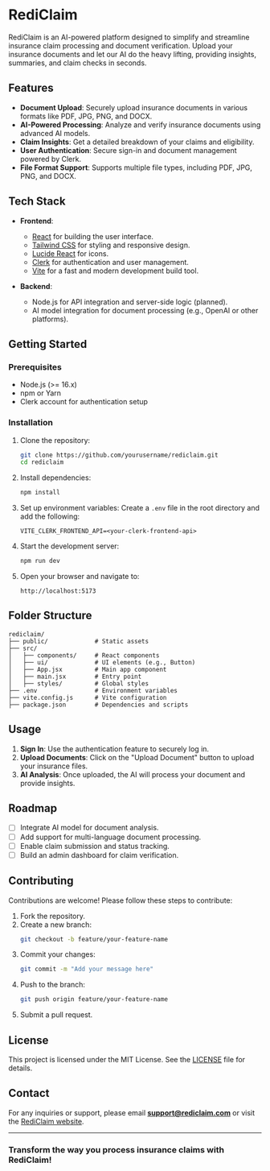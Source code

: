 # RediClaim

RediClaim is an AI-powered platform designed to simplify and streamline insurance claim processing and document verification. Upload your insurance documents and let our AI do the heavy lifting, providing insights, summaries, and claim checks in seconds.

## Features

- **Document Upload**: Securely upload insurance documents in various formats like PDF, JPG, PNG, and DOCX.
- **AI-Powered Processing**: Analyze and verify insurance documents using advanced AI models.
- **Claim Insights**: Get a detailed breakdown of your claims and eligibility.
- **User Authentication**: Secure sign-in and document management powered by Clerk.
- **File Format Support**: Supports multiple file types, including PDF, JPG, PNG, and DOCX.

## Tech Stack

- **Frontend**:

  - [React](https://reactjs.org/) for building the user interface.
  - [Tailwind CSS](https://tailwindcss.com/) for styling and responsive design.
  - [Lucide React](https://lucide.dev/docs/lucide-react) for icons.
  - [Clerk](https://clerk.dev/) for authentication and user management.
  - [Vite](https://vitejs.dev/) for a fast and modern development build tool.

- **Backend**:
  - Node.js for API integration and server-side logic (planned).
  - AI model integration for document processing (e.g., OpenAI or other platforms).

## Getting Started

### Prerequisites

- Node.js (>= 16.x)
- npm or Yarn
- Clerk account for authentication setup

### Installation

1. Clone the repository:

   ```bash
   git clone https://github.com/yourusername/rediclaim.git
   cd rediclaim
   ```

2. Install dependencies:

   ```bash
   npm install
   ```

3. Set up environment variables:
   Create a `.env` file in the root directory and add the following:

   ```env
   VITE_CLERK_FRONTEND_API=<your-clerk-frontend-api>
   ```

4. Start the development server:

   ```bash
   npm run dev
   ```

5. Open your browser and navigate to:
   ```
   http://localhost:5173
   ```

## Folder Structure

```
rediclaim/
├── public/             # Static assets
├── src/
│   ├── components/     # React components
│   ├── ui/             # UI elements (e.g., Button)
│   ├── App.jsx         # Main app component
│   ├── main.jsx        # Entry point
│   ├── styles/         # Global styles
├── .env                # Environment variables
├── vite.config.js      # Vite configuration
├── package.json        # Dependencies and scripts
```

## Usage

1. **Sign In**: Use the authentication feature to securely log in.
2. **Upload Documents**: Click on the "Upload Document" button to upload your insurance files.
3. **AI Analysis**: Once uploaded, the AI will process your document and provide insights.

## Roadmap

- [ ] Integrate AI model for document analysis.
- [ ] Add support for multi-language document processing.
- [ ] Enable claim submission and status tracking.
- [ ] Build an admin dashboard for claim verification.

## Contributing

Contributions are welcome! Please follow these steps to contribute:

1. Fork the repository.
2. Create a new branch:
   ```bash
   git checkout -b feature/your-feature-name
   ```
3. Commit your changes:
   ```bash
   git commit -m "Add your message here"
   ```
4. Push to the branch:
   ```bash
   git push origin feature/your-feature-name
   ```
5. Submit a pull request.

## License

This project is licensed under the MIT License. See the [LICENSE](LICENSE) file for details.

## Contact

For any inquiries or support, please email **support@rediclaim.com** or visit the [RediClaim website](https://www.rediclaim.com).

---

### Transform the way you process insurance claims with RediClaim!
